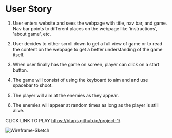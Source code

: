 # User Story

1) User enters website and sees the webpage with title, nav bar, and game. Nav bar points to different places on the webpage like 'instructions', 'about game', etc.

2) User decides to either scroll down to get a full view of game or to read the content on the webpage to get a better understanding of the game itself.

3) When user finally has the game on screen, player can click on a start button.

4) The game will consist of using the keyboard to aim and and use spacebar to shoot. 

5) The player will aim at the enemies as they appear.

6) The enemies will appear at random times as long as the player is still alive.

CLICK LINK TO PLAY
https://btaps.github.io/project-1/

![Wireframe-Sketch](https://user-images.githubusercontent.com/54961818/68144546-cacfe200-fee8-11e9-8e66-5cafe77394b0.png)
